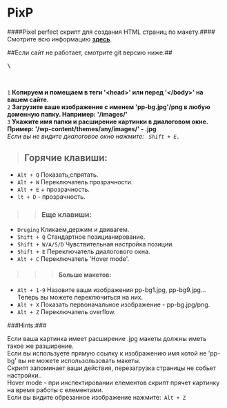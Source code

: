 PixP
====

####Pixel perfect скрипт для создания HTML страниц по макету.####
Смотрите всю информацию **<a href="http://jek-fdrv.16mb.com/pixp">здесь</a>**.

##Если сайт не работает, смотрите git версию ниже.##

<pre>\<script src="http://jek-fdrv.16mb.com/pixp/pixp.js" type="text/javascript">\</script></pre> <br>
<code>1</code> **Копируем и помещаем в теги '&lt;head&gt;' или перед '&lt;/body&gt;' на вашем сайте.**<br>
<code>2</code> **Загрузите ваше изображение с именем 'pp-bg.jpg'/png в любую доменную папку. Например: '/images/'**<br>
<code>3</code> **Укажите имя папки и расширение картинки в диалоговом окне. Пример: '/wp-content/themes/any/images/' - .jpg** <br>
*Если вы не видите диалоговое окно нажмите: <code> Shift + E.</code>*

>##  Горячие клавиши:
<ul>
<li><code>Alt + Q</code> Показать,спрятать.</li>
<li><code>Alt + W</code> Переключатель прозрачности.</li>
<li><code>Alt + E</code> + прозрачность.</li>
<li><code>lt + D</code> - прозрачность.</li>
</ul>

>>### Еще клавиши:
<ul>
<li><code>Druging</code> Кликаем,держим и двивагем.</li>
<li><code>Shift + Q</code> Стандартное позицианирование.</li>
<li><code>Shift + W/A/S/D</code> Чувствительная настройка позиции.</li>
<li><code>Shift + E</code> Переключатель диалогового окна.</li>
<li><code>Alt + C</code> Переключатель 'Hover mode'.</li>
</ul>

>>>#### Больше макетов:
<ul>
<li><code>Alt + 1-9</code> Назовите ваши изображения pp-bg1.jpg, pp-bg9.jpg... Теперь вы можете переключиться на них.</li>
<li><code>Alt + X</code> Показать первоначальное изображение - pp-bg.jpg/png.</li>
<li><code>Alt + Z</code> Переключатель overflow.</li>
</ul>

###Hints:###
<table>
    <tr>
Если ваша картинка имеет расширение .jpg макеты должны иметь такое же разширение. <br />
Если вы используете прямую ссылку к изображению имя котой не 'pp-bg' вы не можете использользовать макеты.<br />
Скрипт запоминает ваши действия, перезагрузка страницы не собьет настройки..<br />
Hover mode - при инспектировании елементов скрипт прячет картинку на время работы с елементами.<br />
Если вы видите обрезанное изображение нажмите:<code> Alt + Z</code><br />
 </tr>
</table>
